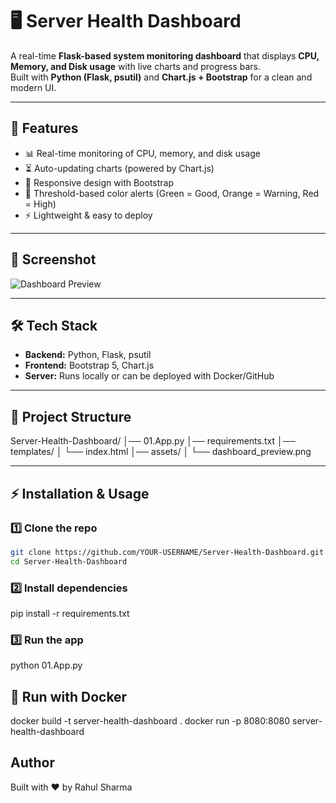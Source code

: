 # 🖥️ Server Health Dashboard

A real-time **Flask-based system monitoring dashboard** that displays **CPU, Memory, and Disk usage** with live charts and progress bars.  
Built with **Python (Flask, psutil)** and **Chart.js + Bootstrap** for a clean and modern UI.

---

## 🚀 Features
- 📊 Real-time monitoring of CPU, memory, and disk usage  
- ⏳ Auto-updating charts (powered by Chart.js)  
- 🎨 Responsive design with Bootstrap  
- 🔔 Threshold-based color alerts (Green = Good, Orange = Warning, Red = High)  
- ⚡ Lightweight & easy to deploy  

---

## 📸 Screenshot
![Dashboard Preview](assets/dashboard_preview.png)

---

## 🛠️ Tech Stack
- **Backend:** Python, Flask, psutil  
- **Frontend:** Bootstrap 5, Chart.js  
- **Server:** Runs locally or can be deployed with Docker/GitHub  

---

## 📂 Project Structure

Server-Health-Dashboard/
│── 01.App.py
│── requirements.txt
│── templates/
│ └── index.html
│── assets/
│ └── dashboard_preview.png


---

## ⚡ Installation & Usage

### 1️⃣ Clone the repo
```bash
git clone https://github.com/YOUR-USERNAME/Server-Health-Dashboard.git
cd Server-Health-Dashboard
```
### 2️⃣ Install dependencies
pip install -r requirements.txt

### 3️⃣ Run the app
python 01.App.py



## 🐳 Run with Docker
docker build -t server-health-dashboard .
docker run -p 8080:8080 server-health-dashboard

## Author

Built with ❤️ by Rahul Sharma
